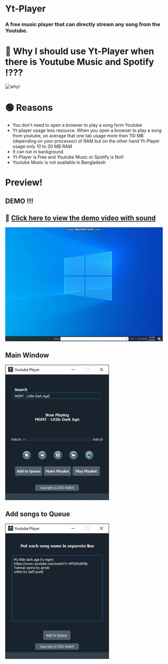 # Yt-Player
### A free music player that can directly stream any song from the Youtube.

# 🔴 Why I should use Yt-Player when there is Youtube Music and Spotify !???
![why!](https://media.giphy.com/media/5QP2SaG7TlBjH0mbo5/giphy.gif)

# 🟢 Reasons
* You don't need to open a browser to play a song form Youtube 
* Yt-player usage less resource. When you open a browser to play a song from youtube, on average that one tab usage more then 110 MB (depending on your processor) of RAM but on the other hand Yt-Player usage only 10 to 20 MB RAM 
* It can run in background.
* Yt-Player is Free and Youtube Music or Spotify is Not!
* Youtube Music is not available in Bangladesh


# Preview!
  ## DEMO !!!
  ## 🔷 [**Click here to view the demo video with sound**](https://drive.google.com/file/d/1oGLMmhcmMDk8U7bgrWZZGGjPaPAYzBmY/view?usp=sharing)
  ![Main window](https://raw.githubusercontent.com/0x30c4/Yt-Player/main/SS/demo-g.gif?raw=true)

  ## Main Window
   ![Main window](https://raw.githubusercontent.com/0x30c4/Yt-Player/main/SS/demo.JPG?raw=true)
  ## Add songs to Queue
  ![Queue window](https://raw.githubusercontent.com/0x30c4/Yt-Player/main/SS/add-q.JPG?raw=true)
